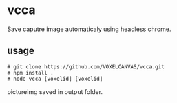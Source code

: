# vcca
Save caputre image automaticaly using headless chrome.

## usage

```
# git clone https://github.com/VOXELCANVAS/vcca.git
# npm install .
# node vcca [voxelid] [voxelid]
```

pictureimg saved in output folder.